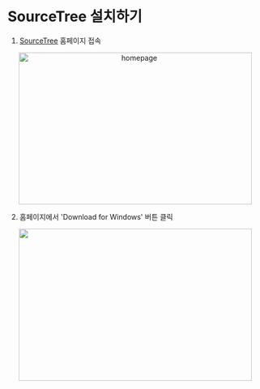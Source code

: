# SourceTree 설치하기
1. [SourceTree](https://www.sourcetreeapp.com) 홈페이지 접속
<p align="center">
  <img alt="homepage" width="460" height="300" src="https://user-images.githubusercontent.com/102717259/161205502-0d273386-020f-4cc4-b313-757d9fd84ee4.png">
</p>

2. 홈페이지에서 'Download for Windows' 버튼 클릭
<p align="center">
  <img width="460" height="300" src="https://user-images.githubusercontent.com/102717259/161206374-fed76c9a-9254-4cd1-aea8-6123d2744d2c.png">
</p>
